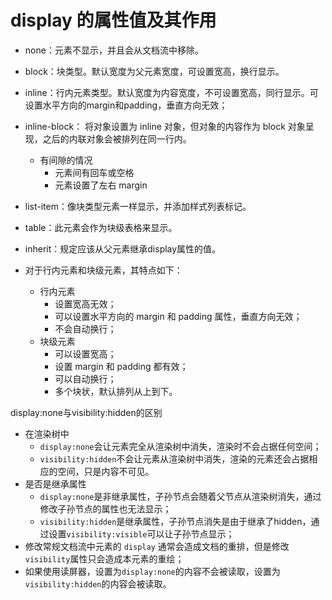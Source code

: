 # display 的属性值及其作用

- none：元素不显示，并且会从文档流中移除。
- block：块类型。默认宽度为父元素宽度，可设置宽高，换行显示。
- inline：行内元素类型。默认宽度为内容宽度，不可设置宽高，同行显示。可设置水平方向的margin和padding，垂直方向无效；
- inline-block： 将对象设置为 inline 对象，但对象的内容作为 block 对象呈现，之后的内联对象会被排列在同一行内。
    - 有间隙的情况
        - 元素间有回车或空格
        - 元素设置了左右 margin
- list-item：像块类型元素一样显示，并添加样式列表标记。
- table：此元素会作为块级表格来显示。
- inherit：规定应该从父元素继承display属性的值。

- 对于行内元素和块级元素，其特点如下：
    - 行内元素
        - 设置宽高无效；
        - 可以设置水平方向的 margin 和 padding 属性，垂直方向无效；
        - 不会自动换行；
    - 块级元素
        - 可以设置宽高；
        - 设置 margin 和 padding 都有效；
        - 可以自动换行；
        - 多个块状，默认排列从上到下。

display:none与visibility:hidden的区别

- 在渲染树中
    - `display:none`会让元素完全从渲染树中消失，渲染时不会占据任何空间；
    - `visibility:hidden`不会让元素从渲染树中消失，渲染的元素还会占据相应的空间，只是内容不可见。
- 是否是继承属性
    - `display:none`是非继承属性，子孙节点会随着父节点从渲染树消失，通过修改子孙节点的属性也无法显示；
    - `visibility:hidden`是继承属性，子孙节点消失是由于继承了hidden，通过设置`visibility:visible`可以让子孙节点显示；
- 修改常规文档流中元素的 `display` 通常会造成文档的重排，但是修改`visibility`属性只会造成本元素的重绘；
- 如果使用读屏器，设置为`display:none`的内容不会被读取，设置为`visibility:hidden`的内容会被读取。